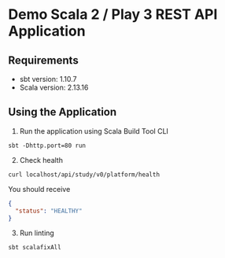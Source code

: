 # Demo Scala 2 / Play 3 REST API Application

## Requirements
- sbt version: 1.10.7 
- Scala version: 2.13.16

## Using the Application
1. Run the application using Scala Build Tool CLI
```shell
sbt -Dhttp.port=80 run
```
2. Check health
```shell
curl localhost/api/study/v0/platform/health
```
You should receive
```json
{ 
  "status": "HEALTHY" 
}
```
3. Run linting
```shell
sbt scalafixAll
```
